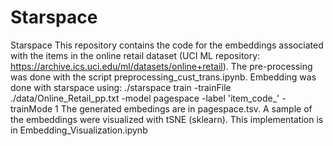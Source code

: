 # Starspace
Starspace
This repository contains the code for the embeddings associated with the items in the online retail dataset (UCI ML repository: https://archive.ics.uci.edu/ml/datasets/online+retail). The pre-processing was done with the script preprocessing_cust_trans.ipynb. Embedding was done with starspace using:
./starspace train -trainFile ./data/Online_Retail_pp.txt -model pagespace -label 'item_code_' -trainMode 1
The generated embedings are in pagespace.tsv. A sample of the embeddings were visualized with tSNE (sklearn). This implementation is in Embedding_Visualization.ipynb

